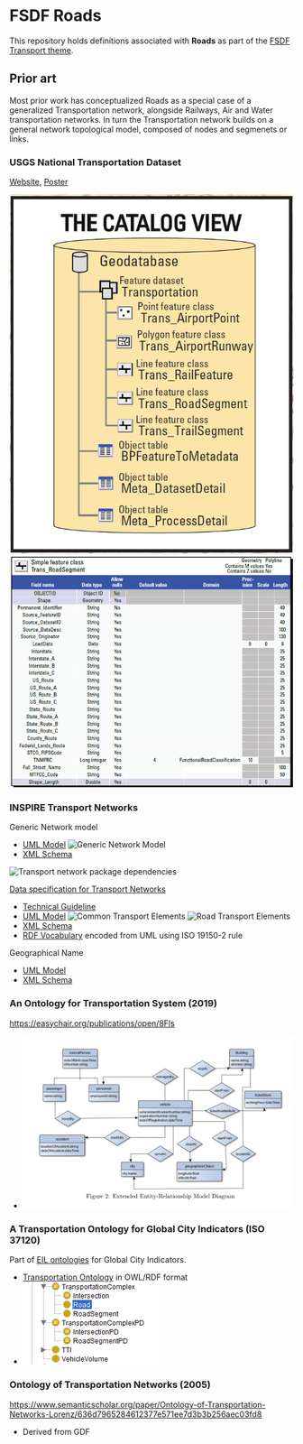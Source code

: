# FSDF Roads

This repository holds definitions associated with **Roads** as part of the [FSDF Transport theme](https://www.anzlic.gov.au/resources/foundation-spatial-data-framework/fsdf-themes-datasets/transport).

## Prior art

Most prior work has conceptualized Roads as a special case of a generalized Transportation network, alongside Railways, Air and Water transportation networks. 
In turn the Transportation network builds on a general network topological model, composed of nodes and segmenets or links. 

### USGS National Transportation Dataset

[Website](https://www.usgs.gov/media/files/national-transportation-dataset-ntd-data-model-poster-v212), [Poster](https://prd-wret.s3.us-west-2.amazonaws.com/assets/palladium/production/atoms/files/TNM_DataModel_Transportation_v2-1-2__040220.pdf)

![USGS Catalog view](images/USGS-catalog-view.png) ![USGS Road Segment](images/USGS-road-segment.png)

### INSPIRE Transport Networks

Generic Network model

- [UML Model](https://inspire.ec.europa.eu/data-model/approved/r4618-ir/html/index.htm?goto=2:1:9:6:7586)
![Generic Network Model](https://inspire.ec.europa.eu/data-model/approved/r4618-ir/html/EARoot/EA3/EA1/EA5/EA9011.png)
- [XML Schema](https://inspire.ec.europa.eu/schemas/net/4.0/Network.xsd)

![Transport network package dependencies](https://inspire.ec.europa.eu/data-model/approved/r4618-ir/html/EARoot/EA2/EA1/EA9/EA7421.png)

[Data specification for Transport Networks](https://inspire.ec.europa.eu/Themes/115/2892)
- [Technical Guideline](https://inspire.ec.europa.eu/id/document/tg/tn)
- [UML Model](https://inspire.ec.europa.eu/data-model/approved/r4618-ir/html/index.htm?goto=2:1:9:7:7627)
![Common Transport Elements](https://inspire.ec.europa.eu/data-model/approved/r4618-ir/html/EARoot/EA2/EA1/EA9/EA6/EA7585.png)
![Road Transport Elements](https://inspire.ec.europa.eu/data-model/approved/r4618-ir/html/EARoot/EA2/EA1/EA9/EA7/EA7630.png)
- [XML Schema](https://inspire.ec.europa.eu/schemas/tn-ro/4.0/RoadTransportNetwork.xsd)
- [RDF Vocabulary](https://github.com/inspire-eu-rdf/inspire-rdf-vocabularies/tree/master/tn) encoded from UML using ISO 19150-2 rule

Geographical Name

- [UML Model](https://inspire.ec.europa.eu/data-model/approved/r4618-ir/html/index.htm?goto=2:1:6:2:7240)
- [XML Schema](https://inspire.ec.europa.eu/schemas/gn/4.0/GeographicalNames.xsd)

### An Ontology for Transportation System (2019)

https://easychair.org/publications/open/8Fls 
- ![Extended E-R diagram](images/Ontology-for-transportation-systems-2009.png)

### A Transportation Ontology for Global City Indicators (ISO 37120)

Part of [EIL ontologies](http://ontology.eil.utoronto.ca/) for Global City Indicators. 
- [Transportation Ontology](http://ontology.eil.utoronto.ca/GCI/Transportation/GCI-Transportation.owl) in OWL/RDF format
- ![EIL Roads in class hierarchy](images/EIL-Roads-hierarchy.png)

### Ontology of Transportation Networks (2005)

https://www.semanticscholar.org/paper/Ontology-of-Transportation-Networks-Lorenz/636d7965284612377e571ee7d3b3b256aec03fd8

- Derived from GDF
